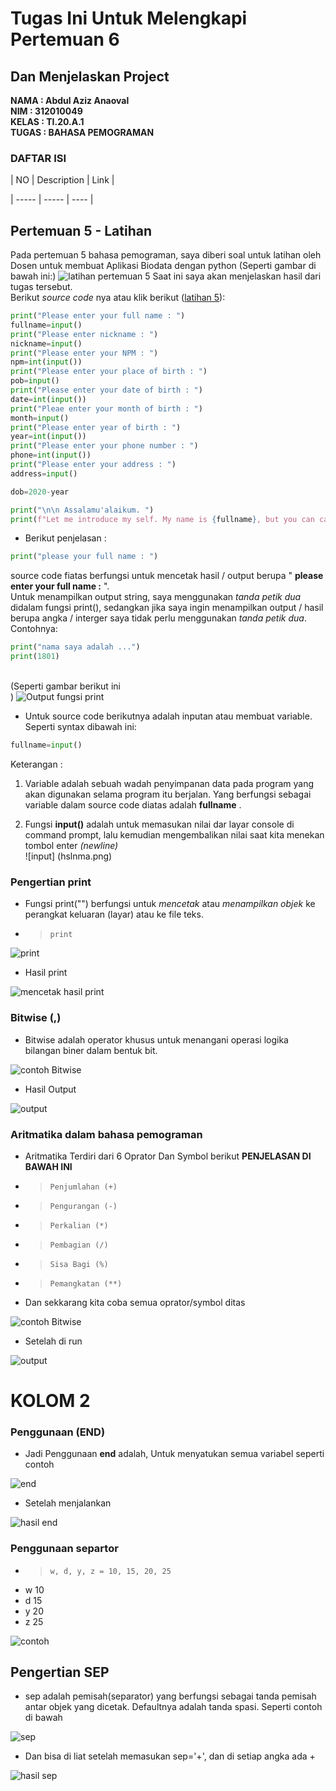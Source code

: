 # Tugas Ini Untuk Melengkapi Pertemuan 6 <br>
## Dan Menjelaskan Project <br>

**NAMA : Abdul Aziz Anaoval** <br>
**NIM : 312010049** <br>
**KELAS : TI.20.A.1** <br>
**TUGAS : BAHASA PEMOGRAMAN** <br>

### DAFTAR ISI <br>

| NO | Description | Link |
 
| ----- | ----- | ---- |

## Pertemuan 5 - Latihan

Pada pertemuan 5 bahasa pemograman, saya diberi soal untuk latihan oleh Dosen untuk membuat Aplikasi Biodata dengan python (Seperti gambar di bawah ini:)
![latihan pertemuan 5](praktikum/latihan5.png)
Saat ini saya akan menjelaskan hasil dari tugas tersebut. <br>
Berikut *source code* nya atau klik berikut ([latihan 5](tugas5.py)): <br>

``` python
print("Please enter your full name : ")
fullname=input()
print("Please enter nickname : ")
nickname=input()
print("Please enter your NPM : ")
npm=int(input())
print("Please enter your place of birth : ")
pob=input()
print("Please enter your date of birth : ")
date=int(input())
print("Pleae enter your month of birth : ")
month=input()
print("Please enter year of birth : ")
year=int(input())
print("Please enter your phone number : ")
phone=int(input())
print("Please enter your address : ")
address=input()

dob=2020-year

print("\n\n Assalamu'alaikum. ")
print(f"Let me introduce my self. My name is {fullname}, but you can call me {nickname}. My NPM {npm}. I was born in {pob} and Iam {dob} years old. I am very glad if you want to invite my house in {address}. So don't forget to call me before with the number {phone}. \n\n Thank You ")
```
* Berikut penjelasan :<br>
``` python
print("please your full name : ")
```
source code fiatas berfungsi untuk mencetak hasil / output berupa " **please enter your full name :** ". <br>
 Untuk menampilkan output string, saya menggunakan *tanda petik dua* didalam fungsi print(), sedangkan jika saya ingin menampilkan output / hasil berupa angka / interger saya tidak perlu menggunakan *tanda petik dua*. Contohnya:
 ``` python 
 print("nama saya adalah ...")
print(1801)
```
<br>(Seperti gambar berikut ini <br>)
![Output fungsi print](praktikum/namaot.png) <br>
* Untuk source code berikutnya adalah inputan atau membuat variable. Seperti syntax dibawah ini:

``` python
fullname=input()
```
Keterangan : <br>
1. Variable adalah sebuah wadah penyimpanan data pada program yang akan digunakan selama program itu berjalan. Yang berfungsi sebagai variable dalam source code diatas adalah **fullname** . <br>

2. Fungsi **input()** adalah untuk memasukan nilai dar layar console di command prompt, lalu kemudian mengembalikan nilai saat kita menekan tombol enter *(newline)* <br>
![input] (hslnma.png)












### Pengertian print

* Fungsi print("") berfungsi untuk *mencetak* atau *menampilkan objek* ke perangkat keluaran (layar) atau ke file teks. <br>
* > `print` <br>

![print](praktikum/print.png)

* Hasil print

![mencetak hasil print](praktikum/outputprint.png)

### Bitwise (,)

* Bitwise adalah operator khusus untuk menangani operasi logika bilangan biner dalam bentuk bit.

![contoh Bitwise](praktikum/,.png)

* Hasil Output 

![output](praktikum/hsl.png)

### Aritmatika dalam bahasa pemograman 
* Aritmatika Terdiri dari 6 Oprator Dan Symbol berikut **PENJELASAN DI BAWAH INI** <br>
* > `Penjumlahan (+)` <br>
* > `Pengurangan (-)` <br>
* > `Perkalian (*)` <br>
* > `Pembagian (/)` <br>
* > `Sisa Bagi (%)` <br>
* > `Pemangkatan (**)` <br>

* Dan sekkarang kita coba semua oprator/symbol ditas

![contoh Bitwise](praktikum/code.png)

* Setelah di run

![output](praktikum/output.png) <br>


# KOLOM 2

### Penggunaan (END)

* Jadi Penggunaan **end** adalah, Untuk menyatukan semua variabel seperti contoh <br>

![end](praktikum/abc.png) <br>

* Setelah menjalankan <br>

![hasil end](praktikum/cba.png) <br>


### Penggunaan separtor

* > `w, d, y, z = 10, 15, 20, 25` <br>
* w 10 <br>
* d 15 <br>
* y 20 <br>
* z 25 <br>

![contoh](praktikum/wd.png)

## Pengertian SEP

* sep adalah pemisah(separator) yang berfungsi sebagai tanda pemisah antar objek yang dicetak. Defaultnya adalah tanda spasi. Seperti contoh di bawah

![sep](praktikum/dz.png) <br>

* Dan bisa di liat setelah memasukan sep='+', dan di setiap angka ada +

![hasil sep](praktikum/10.png)







